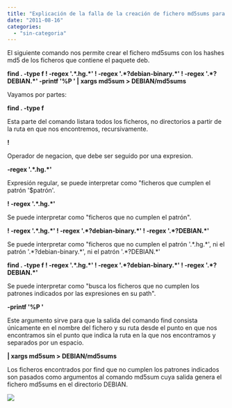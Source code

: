 ```yaml
---
title: "Explicación de la falla de la creación de fichero md5sums para paquetes deb"
date: "2011-08-16"
categories: 
  - "sin-categoria"
---
```


El siguiente comando nos permite crear el fichero md5sums con los hashes md5 de los ficheros que contiene el paquete deb.  
  
**find . -type f ! -regex '.\*.hg.\*' ! -regex '.\*?debian-binary.\*' ! -regex '.\*?DEBIAN.\*' -printf '%P ' | xargs md5sum > DEBIAN/md5sums**  
  
Vayamos por partes:  
  
**find . -type f**  
  
Esta parte del comando listara todos los ficheros, no directorios a partir de la ruta en que nos encontremos, recursivamente.  
  
**!**  
  
Operador de negacion, que debe ser seguido por una expresion.  
  
**\-regex '.\*.hg.\*'**  
  
Expresión regular, se puede interpretar como "ficheros que cumplen el patrón '$patrón'.  
  
**! -regex '.\*.hg.\*'**  
  
Se puede interpretar como "ficheros que no cumplen el patrón".   
  
**! -regex '.\*.hg.\*' ! -regex '.\*?debian-binary.\*' ! -regex '.\*?DEBIAN.\*'**  
  
Se puede interpretar como "ficheros que no cumplen el patrón '.\*.hg.\*', ni el patrón '.\*?debian-binary.\*', ni el patrón '.\*?DEBIAN.\*'  
  
**find . -type f ! -regex '.\*.hg.\*' ! -regex '.\*?debian-binary.\*' ! -regex '.\*?DEBIAN.\*'**  
  
Se puede interpretar como "busca los ficheros que no cumplen los patrones indicados por las expresiones en su path".  
  
**\-printf '%P '**  
  
Este argumento sirve para que la salida del comando find consista únicamente en el nombre del fichero y su ruta desde el punto en que nos encontramos sin el punto que indica la ruta en la que nos encontramos y separados por un espacio.  
  
**| xargs md5sum > DEBIAN/md5sums**  
  
Los ficheros encontrados por find que no cumplen los patrones indicados son pasados como argumentos al comando md5sum cuya salida genera el fichero md5sums en el directorio DEBIAN.  

![](https://blogger.googleusercontent.com/tracker/3262098284547378612-3964113644876960417?l=tablondesastre.blogspot.com)
